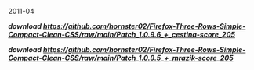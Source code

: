 2011-04

***download https://github.com/hornster02/Firefox-Three-Rows-Simple-Compact-Clean-CSS/raw/main/Patch_1.0.9.6_+_cestina-score_205***

***download https://github.com/hornster02/Firefox-Three-Rows-Simple-Compact-Clean-CSS/raw/main/Patch_1.0.9.5_+_mrazik-score_205***
